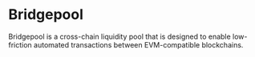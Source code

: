 # Bridgepool
Bridgepool is a cross-chain liquidity pool that is designed to enable low-friction automated transactions between EVM-compatible blockchains.
